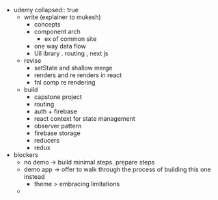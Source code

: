 - udemy
  collapsed:: true
	- write (explainer to mukesh)
		- concepts
		- component arch
			- ex of common site
		- one way data flow
		- Uil ibrary . routing , next js
	- revise
		- setState and shallow merge
		- renders and re renders in react
		- fnl comp re rendering
	- build
		- capstone project
		- routing
		- auth + firebase
		- react context  for state management
		- observer pattern
		- firebase storage
		- reducers
		- redux
- blockers
	- no demo -> build minimal steps. prepare steps
	- demo app -> offer to walk through the process of building this one instead
		- theme > embracing limitations
	-